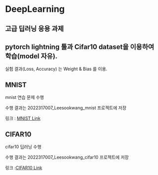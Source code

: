 # DeepLearning

## 고급 딥러닝 응용 과제

## pytorch lightning 툴과 Cifar10 dataset을 이용하여 학습(model 자유).

실험 결과(Loss, Accuracy) 는 Weight & Bias 를 이용. 

## MNIST

mnist 연습 문제 수행

수행 결과는 2022317007_Leesookwang_mnist 프로젝트에 저장

링크 : [MNIST Link](https://wandb.ai/sookwang/2022317007_Leesookwang_mnist?workspace=user-2sookwang)

## CIFAR10

cifar10 딥러닝 수행

수행 결과는 2022317007_Leesookwang_cifar10 프로젝트에 저장

링크 :[CIFAR10 Link](https://wandb.ai/sookwang/2022317007_Leesookwang_cifar10?workspace=user-2sookwang)
